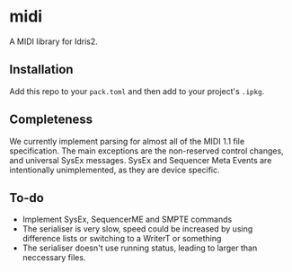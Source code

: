 # midi
A MIDI library for Idris2.

## Installation
Add this repo to your `pack.toml` and then add to your project's `.ipkg`.

## Completeness
We currently implement parsing for almost all of the MIDI 1.1 file specification.
The main exceptions are the non-reserved control changes, and universal SysEx messages.
SysEx and Sequencer Meta Events are intentionally unimplemented,
as they are device specific.

## To-do
- Implement SysEx, SequencerME and SMPTE commands
- The serialiser is very slow, speed could be increased by using difference lists or switching to a WriterT or something
- The serialiser doesn't use running status, leading to larger than neccessary files.

